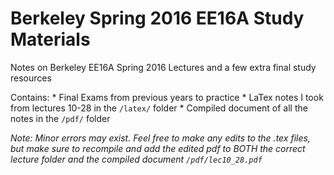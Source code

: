 # Berkeley Spring 2016 EE16A Study Materials

Notes on Berkeley EE16A Spring 2016 Lectures and a few extra final study resources

Contains:
    * Final Exams from previous years to practice
    * LaTex notes I took from lectures 10-28 in the `/latex/` folder
    * Compiled document of all the notes in the `/pdf/` folder

*Note: Minor errors may exist. Feel free to make any edits to the .tex files, but make sure to recompile and add the edited pdf to BOTH the correct lecture folder and the compiled document `/pdf/lec10_28.pdf`*
